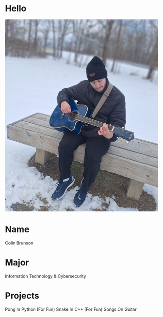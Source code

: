 # Hello

![alt text](473091037_10162564258743151_866745360046304262_n.jpg)

# **Name**
Colin Brunson

# **Major**
Information Technology & Cybersecurity

# **Projects**
Pong In Python (For Fun)
Snake In C++ (For Fun)
Songs On Guitar